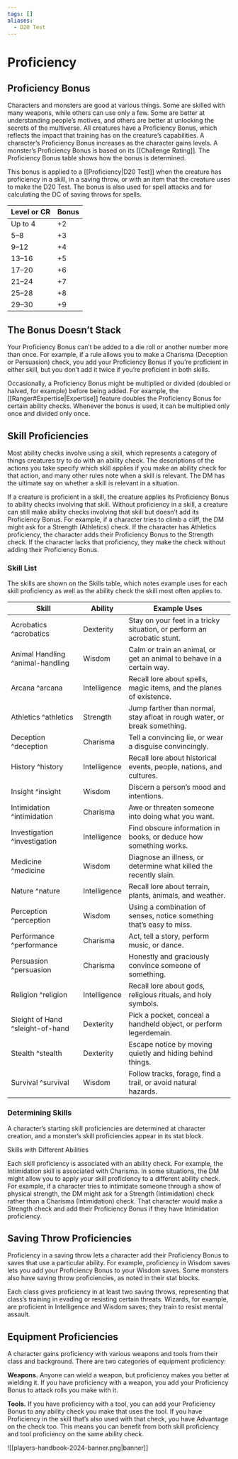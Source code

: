 ```yaml
---
tags: []
aliases:
  - D20 Test
---
```


# Proficiency

## Proficiency Bonus

Characters and monsters are good at various things. Some are skilled with many weapons, while others can use only a few. Some are better at understanding people’s motives, and others are better at unlocking the secrets of the multiverse. All creatures have a Proficiency Bonus, which reflects the impact that training has on the creature’s capabilities. A character’s Proficiency Bonus increases as the character gains levels. A monster’s Proficiency Bonus is based on its [[Challenge Rating]]. The Proficiency Bonus table shows how the bonus is determined.

This bonus is applied to a [[Proficiency|D20 Test]] when the creature has proficiency in a skill, in a saving throw, or with an item that the creature uses to make the D20 Test. The bonus is also used for spell attacks and for calculating the DC of saving throws for spells.

|Level or CR|Bonus|
|---|---|
|Up to 4|+2|
|5–8|+3|
|9–12|+4|
|13–16|+5|
|17–20|+6|
|21–24|+7|
|25–28|+8|
|29–30|+9|

## The Bonus Doesn’t Stack

Your Proficiency Bonus can’t be added to a die roll or another number more than once. For example, if a rule allows you to make a Charisma (Deception or Persuasion) check, you add your Proficiency Bonus if you’re proficient in either skill, but you don’t add it twice if you’re proficient in both skills.

Occasionally, a Proficiency Bonus might be multiplied or divided (doubled or halved, for example) before being added. For example, the [[Ranger#Expertise\|Expertise]] feature doubles the Proficiency Bonus for certain ability checks. Whenever the bonus is used, it can be multiplied only once and divided only once.

## Skill Proficiencies

Most ability checks involve using a skill, which represents a category of things creatures try to do with an ability check. The descriptions of the actions you take specify which skill applies if you make an ability check for that action, and many other rules note when a skill is relevant. The DM has the ultimate say on whether a skill is relevant in a situation.

If a creature is proficient in a skill, the creature applies its Proficiency Bonus to ability checks involving that skill. Without proficiency in a skill, a creature can still make ability checks involving that skill but doesn’t add its Proficiency Bonus. For example, if a character tries to climb a cliff, the DM might ask for a Strength (Athletics) check. If the character has Athletics proficiency, the character adds their Proficiency Bonus to the Strength check. If the character lacks that proficiency, they make the check without adding their Proficiency Bonus.

### Skill List

The skills are shown on the Skills table, which notes example uses for each skill proficiency as well as the ability check the skill most often applies to.

|Skill|Ability|Example Uses|
|---|---|---|
|Acrobatics ^acrobatics |Dexterity|Stay on your feet in a tricky situation, or perform an acrobatic stunt.|
|Animal Handling ^animal-handling |Wisdom|Calm or train an animal, or get an animal to behave in a certain way.|
|Arcana ^arcana|Intelligence|Recall lore about spells, magic items, and the planes of existence.|
|Athletics ^athletics|Strength|Jump farther than normal, stay afloat in rough water, or break something.|
|Deception ^deception|Charisma|Tell a convincing lie, or wear a disguise convincingly.|
|History ^history|Intelligence|Recall lore about historical events, people, nations, and cultures.|
|Insight ^insight|Wisdom|Discern a person’s mood and intentions.|
|Intimidation ^intimidation|Charisma|Awe or threaten someone into doing what you want.|
|Investigation ^investigation|Intelligence|Find obscure information in books, or deduce how something works.|
|Medicine ^medicine|Wisdom|Diagnose an illness, or determine what killed the recently slain.|
|Nature ^nature|Intelligence|Recall lore about terrain, plants, animals, and weather.|
|Perception ^perception|Wisdom|Using a combination of senses, notice something that’s easy to miss.|
|Performance ^performance|Charisma|Act, tell a story, perform music, or dance.|
|Persuasion ^persuasion|Charisma|Honestly and graciously convince someone of something.|
|Religion ^religion|Intelligence|Recall lore about gods, religious rituals, and holy symbols.|
|Sleight of Hand ^sleight-of-hand|Dexterity|Pick a pocket, conceal a handheld object, or perform legerdemain.|
|Stealth ^stealth|Dexterity|Escape notice by moving quietly and hiding behind things.|
|Survival ^survival|Wisdom|Follow tracks, forage, find a trail, or avoid natural hazards.|

### Determining Skills

A character’s starting skill proficiencies are determined at character creation, and a monster’s skill proficiencies appear in its stat block.

Skills with Different Abilities

Each skill proficiency is associated with an ability check. For example, the Intimidation skill is associated with Charisma. In some situations, the DM might allow you to apply your skill proficiency to a different ability check. For example, if a character tries to intimidate someone through a show of physical strength, the DM might ask for a Strength (Intimidation) check rather than a Charisma (Intimidation) check. That character would make a Strength check and add their Proficiency Bonus if they have Intimidation proficiency.

## Saving Throw Proficiencies

Proficiency in a saving throw lets a character add their Proficiency Bonus to saves that use a particular ability. For example, proficiency in Wisdom saves lets you add your Proficiency Bonus to your Wisdom saves. Some monsters also have saving throw proficiencies, as noted in their stat blocks.

Each class gives proficiency in at least two saving throws, representing that class’s training in evading or resisting certain threats. Wizards, for example, are proficient in Intelligence and Wisdom saves; they train to resist mental assault.

## Equipment Proficiencies

A character gains proficiency with various weapons and tools from their class and background. There are two categories of equipment proficiency:

**Weapons.** Anyone can wield a weapon, but proficiency makes you better at wielding it. If you have proficiency with a weapon, you add your Proficiency Bonus to attack rolls you make with it.

**Tools.** If you have proficiency with a tool, you can add your Proficiency Bonus to any ability check you make that uses the tool. If you have Proficiency in the skill that’s also used with that check, you have Advantage on the check too. This means you can benefit from both skill proficiency and tool proficiency on the same ability check.

![[players-handbook-2024-banner.png|banner]]
